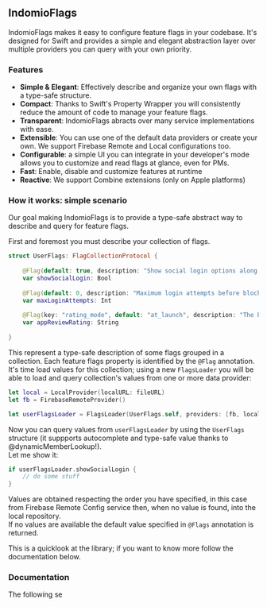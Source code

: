 ## IndomioFlags

IndomioFlags makes it easy to configure feature flags in your codebase. It's designed for Swift and  provides a simple and elegant abstraction layer over multiple providers you can query with your own priority.

### Features

- **Simple & Elegant**: Effectively describe and organize your own flags with a type-safe structure.
- **Compact**: Thanks to Swift's Property Wrapper you will consistently reduce the amount of code to manage your feature flags.
- **Transparent**: IndomioFlags abracts over many service implementations with ease.
- **Extensible**: You can use one of the default data providers or create your own. We support Firebase Remote and Local configurations too.
- **Configurable**: a simple UI you can integrate in your developer's mode allows you to customize and read flags at glance, even for PMs.
- **Fast**: Enable, disable and customize features at runtime
- **Reactive**: We support Combine extensions (only on Apple platforms)

### How it works: simple scenario

Our goal making IndomioFlags is to provide a type-safe abstract way to describe and query for feature flags.

First and foremost you must describe your collection of flags.

```swift
struct UserFlags: FlagCollectionProtocol {
    
    @Flag(default: true, description: "Show social login options along native login form")
    var showSocialLogin: Bool
    
    @Flag(default: 0, description: "Maximum login attempts before blocking account")
    var maxLoginAttempts: Int
    
    @Flag(key: "rating_mode", default: "at_launch", description: "The behaviour to show the rating popup")
    var appReviewRating: String
    
}
```

This represent a type-safe description of some flags grouped in a collection. 
Each feature flags property is identified by the `@Flag` annotation. 
It's time load values for this collection; using a new `FlagsLoader` you will be able to load and query collection's values from one or more data provider:

```swift
let local = LocalProvider(localURL: fileURL)
let fb = FirebaseRemoteProvider()

let userFlagsLoader = FlagsLoader(UserFlags.self, providers: [fb, local])
```

Now you can query values from `userFlagsLoader` by using the `UserFlags` structure (it suppports autocomplete and type-safe value thanks to @dynamicMemberLookup!).  
Let me show it:

```swift
if userFlagsLoader.showSocialLogin {
    // do some stuff
}
```

Values are obtained respecting the order you have specified, in this case from Firebase Remote Config service then, when no value is found, into the local repository.  
If no values are available the default value specified in `@Flags` annotation is returned.

This is a quicklook at the library; if you want to know more follow the documentation below.

### Documentation

The following se